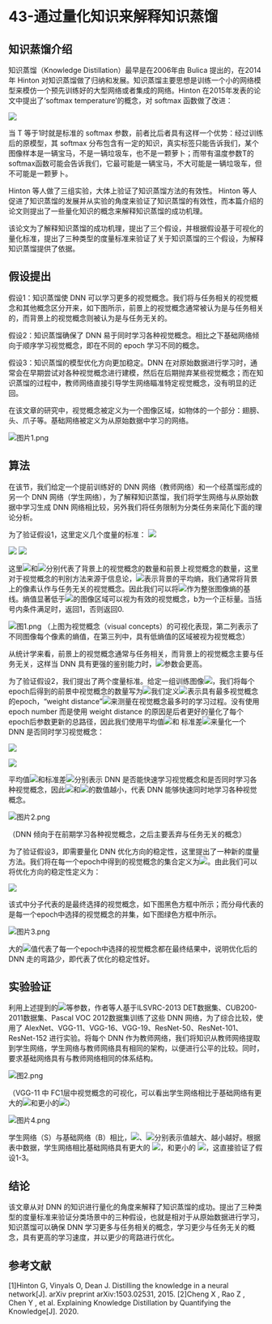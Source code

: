 # 43-通过量化知识来解释知识蒸馏



## 知识蒸馏介绍


知识蒸馏（Knowledge Distillation）最早是在2006年由 Bulica 提出的，在2014年 Hinton 对知识蒸馏做了归纳和发展。知识蒸馏主要思想是训练一个小的网络模型来模仿一个预先训练好的大型网络或者集成的网络。Hinton 在2015年发表的论文中提出了‘softmax temperature’的概念，对 softmax 函数做了改进：


![](https://cdn.nlark.com/yuque/__latex/6f37906999d195034ea070cbfcc28242.svg#card=math&code=P_i%20%3D%20%5Cfrac%7Be%5E%5Cfrac%7Bz_i%7D%7BT%7D%7D%7B%5Csum_je%5Cfrac%7Bz_j%7D%7BT%7D%7D&height=61&width=96)


当 T 等于1时就是标准的 softmax 参数，前者比后者具有这样一个优势：经过训练后的原模型，其 softmax 分布包含有一定的知识，真实标签只能告诉我们，某个图像样本是一辆宝马，不是一辆垃圾车，也不是一颗萝卜；而带有温度参数T的softmax函数可能会告诉我们，它最可能是一辆宝马，不大可能是一辆垃圾车，但不可能是一颗萝卜。


Hinton 等人做了三组实验，大体上验证了知识蒸馏方法的有效性。 Hinton 等人促进了知识蒸馏的发展并从实验的角度来验证了知识蒸馏的有效性，而本篇介绍的论文则提出了一些量化知识的概念来解释知识蒸馏的成功机理。


该论文为了解释知识蒸馏的成功机理，提出了三个假设，并根据假设基于可视化的量化标准，提出了三种类型的度量标准来验证了关于知识蒸馏的三个假设，为解释知识蒸馏提供了依据。


## 假设提出


假设1：知识蒸馏使 DNN 可以学习更多的视觉概念。我们将与任务相关的视觉概念和其他概念区分开来，如下图所示，前景上的视觉概念通常被认为是与任务相关的，而背景上的视觉概念则被认为是与任务无关的。


假设2：知识蒸馏确保了 DNN 易于同时学习各种视觉概念。相比之下基础网络倾向于顺序学习视觉概念，即在不同的 epoch 学习不同的概念。


假设3：知识蒸馏的模型优化方向更加稳定。DNN 在对原始数据进行学习时，通常会在早期尝试对各种视觉概念进行建模，然后在后期抛弃某些视觉概念；而在知识蒸馏的过程中，教师网络直接引导学生网络瞄准特定视觉概念，没有明显的迂回。


在该文章的研究中，视觉概念被定义为一个图像区域，如物体的一个部分：翅膀、头、爪子等。基础网络被定义为从原始数据中学习的网络。


![图片1.png](https://cdn.nlark.com/yuque/0/2020/png/1330098/1601360164229-817bf102-0588-4b99-a69f-a179e0c8fa38.png#align=left&display=inline&height=297&margin=%5Bobject%20Object%5D&name=%E5%9B%BE%E7%89%871.png&originHeight=297&originWidth=538&size=91802&status=done&style=none&width=538)
## 算法


在该节，我们给定一个提前训练好的 DNN 网络（教师网络）和一个经蒸馏形成的另一个 DNN 网络（学生网络），为了解释知识蒸馏，我们将学生网络与从原始数据中学习生成 DNN 网络相比较，另外我们将任务限制为分类任务来简化下面的理论分析。


为了验证假设1，这里定义几个度量的标准：
![](https://cdn.nlark.com/yuque/__latex/a8a77f684ebc722f9a232c7836cfaf75.svg#card=math&code=N_%7Bconcept%7D%5E%7Bbg%7D%28x%29%20%3D%20%5Csum_%7Bi%5Cin%7Bbg%7D%7D%28%5Cbar%7BH%7D%20-%20H_i%3Eb%29&height=42&width=222)


![](https://cdn.nlark.com/yuque/__latex/003584bf57759c7f45cfae049a643205.svg#card=math&code=N_%7Bconcept%7D%5E%7Bfg%7D%28x%29%20%3D%20%5Csum_%7Bi%5Cin%7Bfg%7D%7D%28%5Cbar%7BH%7D%20-%20H_i%3Eb%29&height=42&width=222)
![](https://cdn.nlark.com/yuque/__latex/e9e8febb37971044c5b47dcaf3981d8d.svg#card=math&code=%5Clambda%20%3D%20E_%7Bx%5Cin%20I%7D%5B%5Cfrac%7BN_%7Bconcept%7D%5E%7Bfg%7D%28x%29%7D%7BN_%7Bconcept%7D%5E%7Bfg%7D%28x%29%2BN_%7Bconcept%7D%5E%7Bbg%7D%28x%29%7D%5D&height=59&width=257)


这里![](https://cdn.nlark.com/yuque/__latex/c3b5925d7a0fcef8772b5a69fc3eefbd.svg#card=math&code=N_%7Bconcept%7D%5E%7Bbg%7D%28x%29&height=26&width=77)和![](https://cdn.nlark.com/yuque/__latex/05fb2c31f9a3913bdfd394614046d25f.svg#card=math&code=N_%7Bconcept%7D%5E%7Bfg%7D%28x%29&height=26&width=77)分别代表了背景上的视觉概念的数量和前景上视觉概念的数量，这里对于视觉概念的判别方法来源于信息论，![](https://cdn.nlark.com/yuque/__latex/03962ffa1b76426a2e565d2343eb3e39.svg#card=math&code=%5Cbar%7BH%7D&height=18&width=15)表示背景的平均熵，我们通常将背景上的像素认作与任务无关的视觉概念。因此我们可以将![](https://cdn.nlark.com/yuque/__latex/03962ffa1b76426a2e565d2343eb3e39.svg#card=math&code=%5Cbar%7BH%7D%0A&height=18&width=15)作为整张图像熵的基线。熵值显著低于![](https://cdn.nlark.com/yuque/__latex/03962ffa1b76426a2e565d2343eb3e39.svg#card=math&code=%5Cbar%7BH%7D%0A&height=18&width=15)的图像区域可以视为有效的视觉概念，b为一个正标量。当括号内条件满足时，返回1，否则返回0.

![图1.png](https://cdn.nlark.com/yuque/0/2020/png/1330098/1601368360118-a4e91bf7-b213-4b64-b73b-30997325a34d.png#align=left&display=inline&height=318&margin=%5Bobject%20Object%5D&name=%E5%9B%BE1.png&originHeight=318&originWidth=503&size=112089&status=done&style=none&width=503)
（上图为视觉概念（visual concepts）的可视化表现，第二列表示了不同图像每个像素的熵值，在第三列中，具有低熵值的区域被视为视觉概念）

从统计学来看，前景上的视觉概念通常与任务相关，而背景上的视觉概念主要与任务无关，这样当 DNN 具有更强的鉴别能力时，![](https://cdn.nlark.com/yuque/__latex/c6a6eb61fd9c6c913da73b3642ca147d.svg#card=math&code=%5Clambda&height=16&width=9)参数会更高。

为了验证假设2，我们提出了两个度量标准。给定一组训练图像![](https://cdn.nlark.com/yuque/__latex/dd7536794b63bf90eccfd37f9b147d7f.svg#card=math&code=I&height=16&width=8)，我们将每个epoch后得到的前景中视觉概念的数量写为![](https://cdn.nlark.com/yuque/__latex/7e01aec6dab1527ee695aae045a0665f.svg#card=math&code=N_1%5E%7Bfg%7D%28I%29%EF%BC%8CN_2%5E%7Bfg%7D%28I%29%EF%BC%8C......%EF%BC%8CN_M%5E%7Bfg%7D%28I%29%E3%80%82&height=26&width=260)我们定义![](https://cdn.nlark.com/yuque/__latex/e1df07d02c96a09fbe376c2e0745b1aa.svg#card=math&code=%5Chat%7Bm%7D%20%3D%20arg%20max_k%20N_k%5E%7Bfg%7D%28I%29&height=25&width=153)表示具有最多视觉概念的epoch，“weight distance”![](https://cdn.nlark.com/yuque/__latex/d3413d4e63ef8f3ef543d4c7abf69de8.svg#card=math&code=%5Csum_%7Bk%3D1%7D%5E%7B%5Chat%7Bm%7D%7D%5Cfrac%7B%5Cleft%20%5C%7C%20%5Comega_k-%5Comega_%7Bk-1%7D%20%5Cright%20%5C%7C%7D%7B%5Cleft%20%5C%7C%20%5Comega_0%20%5Cright%20%5C%7C%7D&height=53&width=122)来测量在视觉概念最多时的学习过程。没有使用 epoch number 而是使用 weight distance 的原因是后者更好的量化了每个epoch后参数更新的总路径，因此我们使用平均值![](https://cdn.nlark.com/yuque/__latex/a7177e6a2c8c493dbca399e3be1eec41.svg#card=math&code=D_%7Bmean%7D&height=18&width=45)和
标准差![](https://cdn.nlark.com/yuque/__latex/7b0c4c3c329b8adc65c2bb2be4aed3c7.svg#card=math&code=D_%7Bstd%7D&height=18&width=31)来量化一个 DNN 是否同时学习视觉概念：

![](https://cdn.nlark.com/yuque/__latex/25f0243cf54e464f0974b0698764669f.svg#card=math&code=D_%7Bmean%7D%20%3D%20E_%7Bi%20%5Cin%20I%7D%5B%5Csum_%7Bk%3D1%7D%5E%7B%5Chat%7Bm%7D%7D%5Cfrac%7B%5Cleft%20%5C%7C%20%5Comega_k-%5Comega_%7Bk-1%7D%20%5Cright%20%5C%7C%7D%7B%5Cleft%20%5C%7C%20%5Comega_0%20%5Cright%20%5C%7C%7D%5D&height=53&width=231)

![](https://cdn.nlark.com/yuque/__latex/255980903ae2c4b24f83277ff20e83fa.svg#card=math&code=D_%7Bstd%7D%20%3D%20Var_%7Bi%20%5Cin%20I%7D%5B%5Csum_%7Bk%3D1%7D%5E%7B%5Chat%7Bm%7D%7D%5Cfrac%7B%5Cleft%20%5C%7C%20%5Comega_k-%5Comega_%7Bk-1%7D%20%5Cright%20%5C%7C%7D%7B%5Cleft%20%5C%7C%20%5Comega_0%20%5Cright%20%5C%7C%7D%5D&height=53&width=234)


平均值![](https://cdn.nlark.com/yuque/__latex/a7177e6a2c8c493dbca399e3be1eec41.svg#card=math&code=D_%7Bmean%7D&height=18&width=45)和标准差![](https://cdn.nlark.com/yuque/__latex/7b0c4c3c329b8adc65c2bb2be4aed3c7.svg#card=math&code=D_%7Bstd%7D&height=18&width=31)分别表示 DNN 是否能快速学习视觉概念和是否同时学习各种视觉概念，因此![](https://cdn.nlark.com/yuque/__latex/a7177e6a2c8c493dbca399e3be1eec41.svg#card=math&code=D_%7Bmean%7D&height=18&width=45)和![](https://cdn.nlark.com/yuque/__latex/7b0c4c3c329b8adc65c2bb2be4aed3c7.svg#card=math&code=D_%7Bstd%7D&height=18&width=31)的数值越小，代表 DNN 能够快速同时地学习各种视觉概念。

![图片2.png](https://cdn.nlark.com/yuque/0/2020/png/1330098/1601364796043-ed803518-8604-4ca9-a6c5-3fc91eadfc6f.png#align=left&display=inline&height=237&margin=%5Bobject%20Object%5D&name=%E5%9B%BE%E7%89%872.png&originHeight=237&originWidth=425&size=25120&status=done&style=none&width=425)

（DNN 倾向于在前期学习各种视觉概念，之后主要丢弃与任务无关的概念）

为了验证假设3，即需要量化 DNN 优化方向的稳定性，这里提出了一种新的度量方法。我们将在每一个epoch中得到的视觉概念的集合定义为![](https://cdn.nlark.com/yuque/__latex/11480c561e504b0111513808b8e08c6e.svg#card=math&code=S_1%28I%29%EF%BC%8CS_2%28I%29%EF%BC%8C......%EF%BC%8CS_M%28I%29&height=24&width=217)。由此我们可以将优化方向的稳定性定义为：

![](https://cdn.nlark.com/yuque/__latex/d111d579866103acc251258354ac8f42.svg#card=math&code=%5Crho%3D%5Cfrac%7B%5Cleft%20%5C%7C%20S_M%28I%29%20%5Cright%20%5C%7C%7D%7B%5Cleft%20%5C%7C%20%5Cbigcup_%7Bj%3D1%7D%5E%7BM%7D%20S_M%28I%29%20%5Cright%20%5C%7C%7D&height=54&width=138)

该式中分子代表的是最终选择的视觉概念，如下图黑色方框中所示；而分母代表的是每一个epoch中选择的视觉概念的并集，如下图绿色方框中所示。

![图片3.png](https://cdn.nlark.com/yuque/0/2020/png/1330098/1601365391722-92d4320b-723f-4354-98fa-c6d7ed0ec171.png#align=left&display=inline&height=186&margin=%5Bobject%20Object%5D&name=%E5%9B%BE%E7%89%873.png&originHeight=186&originWidth=468&size=30364&status=done&style=none&width=468)

大的![](https://cdn.nlark.com/yuque/__latex/d2606be4e0cd2c9a6179c8f2e3547a85.svg#card=math&code=%5Crho&height=16&width=8)值代表了每一个epoch中选择的视觉概念都在最终结果中，说明优化后的 DNN 走的弯路少，即代表了优化的稳定性好。

## 实验验证


利用上述提到的![](https://cdn.nlark.com/yuque/__latex/146037067349ee7a490892e389809d14.svg#card=math&code=N_%7Bconcept%7D%5E%7Bbg%7D%EF%BC%8CN_%7Bconcept%7D%5E%7Bfg%7D%EF%BC%8C%5Clambda%EF%BC%8CD_%7Bmean%7D%EF%BC%8CD_%7Bstd%7D%EF%BC%8C%5Crho&height=26&width=282)等参数，作者等人基于ILSVRC-2013 DET数据集、CUB200-2011数据集、Pascal VOC 2012数据集训练了这些 DNN 网络，为了综合比较，使用了 AlexNet、VGG-11、VGG-16、VGG-19、ResNet-50、ResNet-101、ResNet-152 进行实验。将每个 DNN 作为教师网络，我们将知识从教师网络提取到学生网络，学生网络与教师网络具有相同的架构，以便进行公平的比较。同时，要求基础网络具有与教师网络相同的体系结构。

![图2.png](https://cdn.nlark.com/yuque/0/2020/png/1330098/1601368596999-737fbcdc-dfaa-48dc-b0c5-7a8449471738.png#align=left&display=inline&height=152&margin=%5Bobject%20Object%5D&name=%E5%9B%BE2.png&originHeight=152&originWidth=1010&size=150883&status=done&style=none&width=1010)


（VGG-11 中 FC1层中视觉概念的可视化，可以看出学生网络相比于基础网络有更大的![](https://cdn.nlark.com/yuque/__latex/2f005149314ea44487d74b092a10d69a.svg#card=math&code=N_%7Bconcept%7D%5E%7Bfg%7D&height=26&width=53)和更小的![](https://cdn.nlark.com/yuque/__latex/10ab242918e2cc4503116601015e286e.svg#card=math&code=N_%7Bconcept%7D%5E%7Bbg&height=26&width=53)）

![图片4.png](https://cdn.nlark.com/yuque/0/2020/png/1330098/1601366845988-ce678f9e-ac18-4310-824c-0c75571bb3db.png#align=left&display=inline&height=748&margin=%5Bobject%20Object%5D&name=%E5%9B%BE%E7%89%874.png&originHeight=748&originWidth=1050&size=240251&status=done&style=none&width=1050)


学生网络（S）与基础网络（B）相比，![](https://cdn.nlark.com/yuque/__latex/65532efbf8fbd662e6ab99f1bfb0bbf7.svg#card=math&code=%5Cuparrow&height=18&width=8)、![](https://cdn.nlark.com/yuque/__latex/42ae4615838c20bda1769756b7078922.svg#card=math&code=%5Cdownarrow&height=18&width=8)分别表示值越大、越小越好。根据表中数据，学生网络相比基础网络具有更大的 ![](https://cdn.nlark.com/yuque/__latex/2444ea866ca66a3f2096ebf724c4532f.svg#card=math&code=N_%7Bconcept%7D%5E%7Bfg%7D%EF%BC%8C%5Clambda%EF%BC%8C%5Crho&height=26&width=103)，和更小的 ![](https://cdn.nlark.com/yuque/__latex/2210b910233b24d1b0d7369c618dc1be.svg#card=math&code=N_%7Bconcept%7D%5E%7Bbg%7D%EF%BC%8CD_%7Bmean%7D%EF%BC%8CD_%7Bstd%7D&height=26&width=162)，这直接验证了假设1-3。

## 结论


该文章从对 DNN 的知识进行量化的角度来解释了知识蒸馏的成功。提出了三种类型的度量标准来验证分类场景中的三种假设，也就是相对于从原始数据进行学习，知识蒸馏可以确保 DNN 学习更多与任务相关的概念，学习更少与任务无关的概念，具有更高的学习速度，并以更少的弯路进行优化。


## 参考文献
[1]Hinton G, Vinyals O, Dean J. Distilling the knowledge in a neural network[J]. arXiv preprint arXiv:1503.02531, 2015.
[2]Cheng X , Rao Z , Chen Y , et al. Explaining Knowledge Distillation by Quantifying the Knowledge[J]. 2020.
